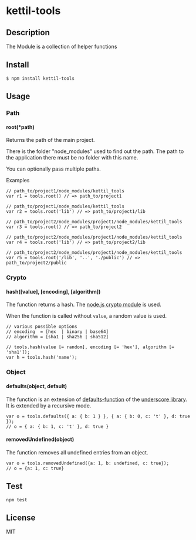 # kettil-tools

## Description

The Module is a collection of helper functions


## Install

```
$ npm install kettil-tools
```

## Usage

### Path
 
#### root(*path)

Returns the path of the main project.

There is the folder "node_modules" used to find out the path.
The path to the application there must be no folder with this name. 

You can optionally pass multiple paths.


Examples
```
// path_to/project1/node_modules/kettil_tools
var r1 = tools.root() // => path_to/project1

// path_to/project1/node_modules/kettil_tools
var r2 = tools.root('lib') // => path_to/project1/lib

// path_to/project2/node_modules/project1/node_modules/kettil_tools 
var r3 = tools.root() // => path_to/project2

// path_to/project2/node_modules/project1/node_modules/kettil_tools 
var r4 = tools.root('lib') // => path_to/project2/lib

// path_to/project2/node_modules/project1/node_modules/kettil_tools 
var r5 = tools.root('/lib', '..', './public') // => path_to/project2/public
```

### Crypto

#### hash([value], [encoding], [algorithm])

The function returns a hash.
The [node.js crypto module](http://nodejs.org/api/crypto.html#crypto_class_hash) is used.

When the function is called without `value`, a random value is used. 

```
// various possible options
// encoding  = [hex  | binary | base64]
// algorithm = [sha1 | sha256 | sha512]

// tools.hash(value [= random], encoding [= 'hex'], algorithm [= 'sha1']);
var h = tools.hash('name'); 
```

### Object

#### defaults(object, default)

The function is an extension of [defaults-function](http://underscorejs.org/#defaults) 
of the [underscore library](http://underscorejs.org).
It is extended by a recursive mode.

```
var o = tools.defaults({ a: { b: 1 } }, { a: { b: 0, c: 't' }, d: true });
// o = { a: { b: 1, c: 't' }, d: true }
```

#### removedUndefined(object)

The function removes all undefined entries from an object.

```
var o = tools.removedUndefined({a: 1, b: undefined, c: true});
// o = {a: 1, c: true}
```

## Test

```
npm test
```
  
## License
MIT